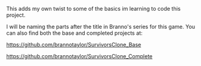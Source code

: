 
This adds my own twist to some of the basics im learning to code this project.


I will be naming the parts after the title in Branno's series for this game.
You can also find both the base and completed projects at:

https://github.com/brannotaylor/SurvivorsClone_Base

https://github.com/brannotaylor/SurvivorsClone_Complete
